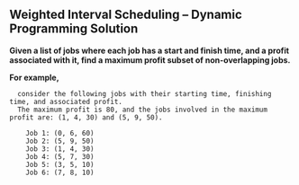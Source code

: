 ## Weighted Interval Scheduling – Dynamic Programming Solution ##

**Given a list of jobs where each job has a start and finish time, and a profit associated with it, find a maximum profit subset of non-overlapping jobs.**

**For example,** 
      
      consider the following jobs with their starting time, finishing time, and associated profit.
      The maximum profit is 80, and the jobs involved in the maximum profit are: (1, 4, 30) and (5, 9, 50).

        Job 1: (0, 6, 60)
        Job 2: (5, 9, 50)
        Job 3: (1, 4, 30)
        Job 4: (5, 7, 30)
        Job 5: (3, 5, 10)
        Job 6: (7, 8, 10)
